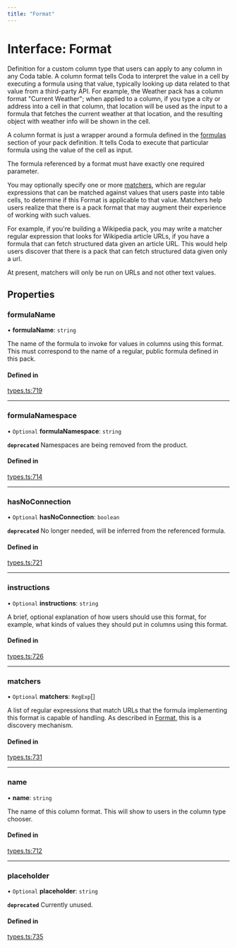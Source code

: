 ```yaml
---
title: "Format"
---
```

# Interface: Format

Definition for a custom column type that users can apply to any column in any Coda table.
A column format tells Coda to interpret the value in a cell by executing a formula
using that value, typically looking up data related to that value from a third-party API.
For example, the Weather pack has a column format "Current Weather"; when applied to a column,
if you type a city or address into a cell in that column, that location will be used as the input
to a formula that fetches the current weather at that location, and the resulting object with
weather info will be shown in the cell.

A column format is just a wrapper around a formula defined in the [formulas](PackDefinition.md#formulas) section
of your pack definition. It tells Coda to execute that particular formula using the value
of the cell as input.

The formula referenced by a format must have exactly one required parameter.

You may optionally specify one or more [matchers](Format.md#matchers), which are regular expressions
that can be matched against values that users paste into table cells, to determine if
this Format is applicable to that value. Matchers help users realize that there is a pack
format that may augment their experience of working with such values.

For example, if you're building a Wikipedia pack, you may write a matcher regular expression
that looks for Wikipedia article URLs, if you have a formula that can fetch structured data
given an article URL. This would help users discover that there is a pack that can fetch
structured data given only a url.

At present, matchers will only be run on URLs and not other text values.

## Properties

### formulaName

• **formulaName**: `string`

The name of the formula to invoke for values in columns using this format.
This must correspond to the name of a regular, public formula defined in this pack.

#### Defined in

[types.ts:719](https://github.com/coda/packs-sdk/blob/main/types.ts#L719)

___

### formulaNamespace

• `Optional` **formulaNamespace**: `string`

**`deprecated`** Namespaces are being removed from the product.

#### Defined in

[types.ts:714](https://github.com/coda/packs-sdk/blob/main/types.ts#L714)

___

### hasNoConnection

• `Optional` **hasNoConnection**: `boolean`

**`deprecated`** No longer needed, will be inferred from the referenced formula.

#### Defined in

[types.ts:721](https://github.com/coda/packs-sdk/blob/main/types.ts#L721)

___

### instructions

• `Optional` **instructions**: `string`

A brief, optional explanation of how users should use this format, for example, what kinds
of values they should put in columns using this format.

#### Defined in

[types.ts:726](https://github.com/coda/packs-sdk/blob/main/types.ts#L726)

___

### matchers

• `Optional` **matchers**: `RegExp`[]

A list of regular expressions that match URLs that the formula implementing this format
is capable of handling. As described in [Format](Format.md), this is a discovery mechanism.

#### Defined in

[types.ts:731](https://github.com/coda/packs-sdk/blob/main/types.ts#L731)

___

### name

• **name**: `string`

The name of this column format. This will show to users in the column type chooser.

#### Defined in

[types.ts:712](https://github.com/coda/packs-sdk/blob/main/types.ts#L712)

___

### placeholder

• `Optional` **placeholder**: `string`

**`deprecated`** Currently unused.

#### Defined in

[types.ts:735](https://github.com/coda/packs-sdk/blob/main/types.ts#L735)
